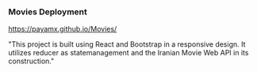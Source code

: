 
### Movies Deployment

https://payamx.github.io/Movies/


"This project is built using React and Bootstrap in a responsive design.
It utilizes  reducer as statemanagement  and the Iranian Movie Web API in its construction."
